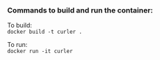 ### Commands to build and run the container:
    
To build:    
```docker build -t curler .```
    
To run:     
```docker run -it curler```